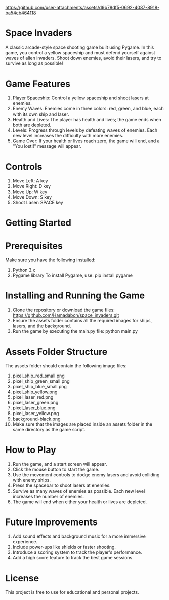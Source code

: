 https://github.com/user-attachments/assets/d9b78df5-0692-4087-8918-ba54cb464118
# Space Invaders
A classic arcade-style space shooting game built using Pygame. In this game, you control a yellow spaceship and must defend yourself against waves of alien invaders. Shoot down enemies, avoid their lasers, and try to survive as long as possible!

# Game Features
1. Player Spaceship: Control a yellow spaceship and shoot lasers at enemies.
2. Enemy Waves: Enemies come in three colors: red, green, and blue, each with its own ship and laser.
3. Health and Lives: The player has health and lives; the game ends when both are depleted.
4. Levels: Progress through levels by defeating waves of enemies. Each new level increases the difficulty with more enemies.
5. Game Over: If your health or lives reach zero, the game will end, and a "You lost!!" message will appear.

# Controls
1. Move Left: A key
2. Move Right: D key
3. Move Up: W key
4. Move Down: S key
5. Shoot Laser: SPACE key

# Getting Started
# Prerequisites
Make sure you have the following installed:

1. Python 3.x
2. Pygame library
To install Pygame, use: pip install pygame

# Installing and Running the Game
1. Clone the repository or download the game files: https://github.com/Hamadabcn/space_invaders.git
2. Ensure the assets folder contains all the required images for ships, lasers, and the background.
3. Run the game by executing the main.py file: python main.py

# Assets Folder Structure
The assets folder should contain the following image files:

1. pixel_ship_red_small.png
2. pixel_ship_green_small.png
3. pixel_ship_blue_small.png
4. pixel_ship_yellow.png
5. pixel_laser_red.png
6. pixel_laser_green.png
7. pixel_laser_blue.png
8. pixel_laser_yellow.png
9. background-black.png
10. Make sure that the images are placed inside an assets folder in the same directory as the game script.

# How to Play
1. Run the game, and a start screen will appear.
2. Click the mouse button to start the game.
3. Use the movement controls to dodge enemy lasers and avoid colliding with enemy ships.
4. Press the spacebar to shoot lasers at enemies.
5. Survive as many waves of enemies as possible. Each new level increases the number of enemies.
6. The game will end when either your health or lives are depleted.

# Future Improvements
1. Add sound effects and background music for a more immersive experience.
2. Include power-ups like shields or faster shooting.
3. Introduce a scoring system to track the player's performance.
4. Add a high score feature to track the best game sessions.

# License
This project is free to use for educational and personal projects.
